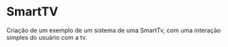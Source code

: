 # SmartTV
Criação de um exemplo de um sistema de uma SmartTv, com uma interação simples do usuário com a tv.
